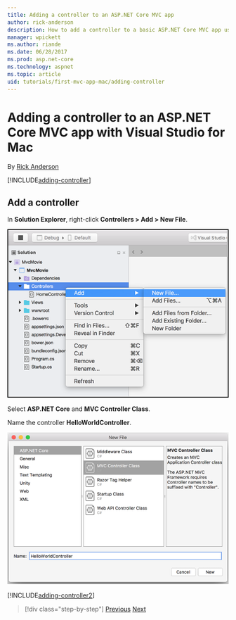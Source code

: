 ```yaml
---
title: Adding a controller to an ASP.NET Core MVC app
author: rick-anderson
description: How to add a controller to a basic ASP.NET Core MVC app using Visual Studio of Mac
manager: wpickett
ms.author: riande
ms.date: 06/28/2017
ms.prod: asp.net-core
ms.technology: aspnet
ms.topic: article
uid: tutorials/first-mvc-app-mac/adding-controller
---
```

# Adding a controller to an ASP.NET Core MVC app with Visual Studio for Mac

By [Rick Anderson](https://twitter.com/RickAndMSFT)

[!INCLUDE[adding-controller](../../includes/mvc-intro/adding-controller1.md)]

## Add a controller 

In **Solution Explorer**, right-click **Controllers > Add > New File**.

![Contextual menu](adding-controller/_static/add_controller.png)

Select **ASP.NET Core** and **MVC Controller Class**.

Name the controller **HelloWorldController**.

![Add MVC controller and name it](adding-controller/_static/ac.png)

[!INCLUDE[adding-controller2](../../includes/mvc-intro/adding-controller2.md)]

>[!div class="step-by-step"]
[Previous](../first-mvc-app/start-mvc.md)
[Next](adding-view.md)
